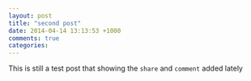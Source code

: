 ```yaml
---
layout: post
title: "second post"
date: 2014-04-14 13:13:53 +1000
comments: true
categories:
---
```

This is still a test post that showing the `share` and `comment` added lately
